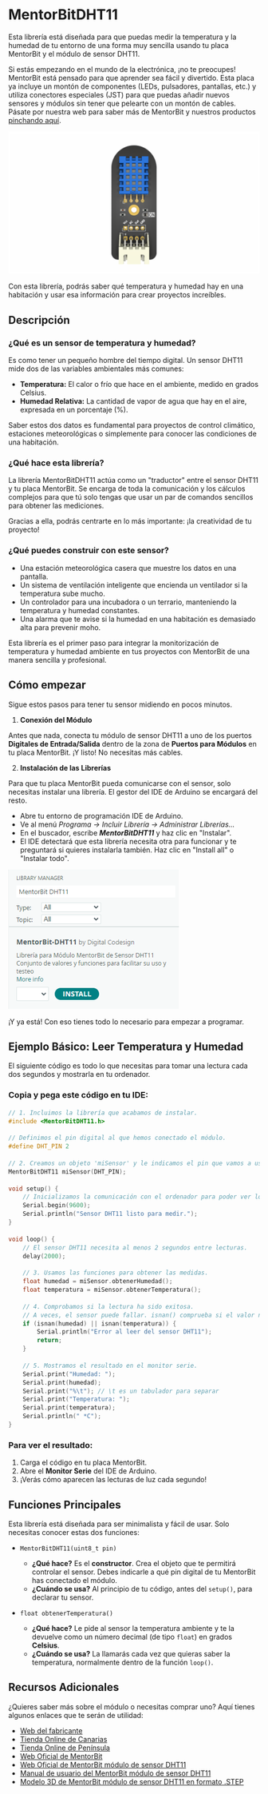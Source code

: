 # MentorBitDHT11

Esta librería está diseñada para que puedas medir la temperatura y la humedad de tu entorno de una forma muy sencilla usando tu placa MentorBit y el módulo de sensor DHT11.

Si estás empezando en el mundo de la electrónica, ¡no te preocupes! MentorBit está pensado para que aprender sea fácil y divertido. Esta placa ya incluye un montón de componentes (LEDs, pulsadores, pantallas, etc.) y utiliza conectores especiales (JST) para que puedas añadir nuevos sensores y módulos sin tener que pelearte con un montón de cables. Pásate por nuestra web para saber más de MentorBit y nuestros productos [pinchando aquí](https://digitalcodesign.com/).

![Render del Módulo MentorBit de sensor DHT-11.](https://github.com/DigitalCodesign/MentorBit-DHT11/blob/main/assets/DHT-11_Module.png)

Con esta librería, podrás saber qué temperatura y humedad hay en una habitación y usar esa información para crear proyectos increíbles.

## Descripción
### ¿Qué es un sensor de temperatura y humedad?

Es como tener un pequeño hombre del tiempo digital. Un sensor DHT11 mide dos de las variables ambientales más comunes:

- **Temperatura:** El calor o frío que hace en el ambiente, medido en grados Celsius.
- **Humedad Relativa:** La cantidad de vapor de agua que hay en el aire, expresada en un porcentaje (%).

Saber estos dos datos es fundamental para proyectos de control climático, estaciones meteorológicas o simplemente para conocer las condiciones de una habitación.

### ¿Qué hace esta librería?

La librería MentorBitDHT11 actúa como un "traductor" entre el sensor DHT11 y tu placa MentorBit. Se encarga de toda la comunicación y los cálculos complejos para que tú solo tengas que usar un par de comandos sencillos para obtener las mediciones.

Gracias a ella, podrás centrarte en lo más importante: ¡la creatividad de tu proyecto!

### ¿Qué puedes construir con este sensor?

- Una estación meteorológica casera que muestre los datos en una pantalla.
- Un sistema de ventilación inteligente que encienda un ventilador si la temperatura sube mucho.
- Un controlador para una incubadora o un terrario, manteniendo la temperatura y humedad constantes.
- Una alarma que te avise si la humedad en una habitación es demasiado alta para prevenir moho.

Esta librería es el primer paso para integrar la monitorización de temperatura y humedad ambiente en tus proyectos con MentorBit de una manera sencilla y profesional.

## Cómo empezar

Sigue estos pasos para tener tu sensor midiendo en pocos minutos.

1. **Conexión del Módulo**

Antes que nada, conecta tu módulo de sensor DHT11 a uno de los puertos **Digitales de Entrada/Salida** dentro de la zona de **Puertos para Módulos** en tu placa MentorBit. ¡Y listo! No necesitas más cables.

2. **Instalación de las Librerías**

Para que tu placa MentorBit pueda comunicarse con el sensor, solo necesitas instalar una librería. El gestor del IDE de Arduino se encargará del resto.

- Abre tu entorno de programación IDE de Arduino.
- Ve al menú *Programa -> Incluir Librería -> Administrar Librerías...*
- En el buscador, escribe ***MentorBitDHT11*** y haz clic en "Instalar".
- El IDE detectará que esta librería necesita otra para funcionar y te preguntará si quieres instalarla también. Haz clic en "Install all" o "Instalar todo".

![Ejemplo de búsqueda en el gestor de librerías del IDE de Arduino.](https://github.com/DigitalCodesign/MentorBit-DHT11/blob/main/assets/library_instalation_example.png)

¡Y ya está! Con eso tienes todo lo necesario para empezar a programar.

## Ejemplo Básico: Leer Temperatura y Humedad

El siguiente código es todo lo que necesitas para tomar una lectura cada dos segundos y mostrarla en tu ordenador.

### Copia y pega este código en tu IDE:

```c++
// 1. Incluimos la librería que acabamos de instalar.
#include <MentorBitDHT11.h>

// Definimos el pin digital al que hemos conectado el módulo.
#define DHT_PIN 2

// 2. Creamos un objeto 'miSensor' y le indicamos el pin que vamos a usar.
MentorBitDHT11 miSensor(DHT_PIN);

void setup() {
    // Inicializamos la comunicación con el ordenador para poder ver los mensajes.
    Serial.begin(9600);
    Serial.println("Sensor DHT11 listo para medir.");
}

void loop() {
    // El sensor DHT11 necesita al menos 2 segundos entre lecturas.
    delay(2000);

    // 3. Usamos las funciones para obtener las medidas.
    float humedad = miSensor.obtenerHumedad();
    float temperatura = miSensor.obtenerTemperatura();

    // 4. Comprobamos si la lectura ha sido exitosa.
    // A veces, el sensor puede fallar. isnan() comprueba si el valor no es un número.
    if (isnan(humedad) || isnan(temperatura)) {
        Serial.println("Error al leer del sensor DHT11");
        return;
    }

    // 5. Mostramos el resultado en el monitor serie.
    Serial.print("Humedad: ");
    Serial.print(humedad);
    Serial.print("%\t"); // \t es un tabulador para separar
    Serial.print("Temperatura: ");
    Serial.print(temperatura);
    Serial.println(" *C");
}
```
### Para ver el resultado:

1. Carga el código en tu placa MentorBit.
2. Abre el **Monitor Serie** del IDE de Arduino.
3. ¡Verás cómo aparecen las lecturas de luz cada segundo!

## Funciones Principales
Esta librería está diseñada para ser minimalista y fácil de usar. Solo necesitas conocer estas dos funciones:

- <code>MentorBitDHT11(uint8_t pin)</code>
   - **¿Qué hace?** Es el **constructor**. Crea el objeto que te permitirá controlar el sensor. Debes indicarle a qué pin digital de tu MentorBit has conectado el módulo.
   - **¿Cuándo se usa?** Al principio de tu código, antes del <code>setup()</code>, para declarar tu sensor.

- <code>float obtenerTemperatura()</code>
   - **¿Qué hace?** Le pide al sensor la temperatura ambiente y te la devuelve como un número decimal (de tipo <code>float</code>) en grados **Celsius**.
   - **¿Cuándo se usa?** La llamarás cada vez que quieras saber la temperatura, normalmente dentro de la función <code>loop()</code>.

## Recursos Adicionales

¿Quieres saber más sobre el módulo o necesitas comprar uno? Aquí tienes algunos enlaces que te serán de utilidad:

- [Web del fabricante](https://digitalcodesign.com/)
- [Tienda Online de Canarias](https://canarias.digitalcodesign.com/shop)
- [Tienda Online de Península](https://digitalcodesign.com/shop)
- [Web Oficial de MentorBit](https://digitalcodesign.com/mentorbit)
- [Web Oficial de MentorBit módulo de sensor DHT11](https://canarias.digitalcodesign.com/shop/00038829-mentorbit-modulo-de-sensor-dht11-8113)
- [Manual de usuario del MentorBit módulo de sensor DHT11](https://drive.google.com/file/d/1JxGucdgucjq6HDoMvd1QhYJZOeibbZIc/view?usp=drive_link)
- [Modelo 3D de MentorBit módulo de sensor DHT11 en formato .STEP](https://drive.google.com/file/d/1buEb29byPb-vlC7KWfUNIZiYcOM9mS6O/view?usp=drive_link)
